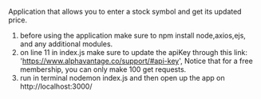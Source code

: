 Application that allows you to enter a stock symbol and get its updated price.

1) before using the application make sure to npm install node,axios,ejs, and any additional modules.
2) on line 11 in index.js make sure to update the apiKey through this link: 'https://www.alphavantage.co/support/#api-key', Notice that for a free membership, you can only make 100 get requests.
3) run in terminal nodemon index.js and then open up the app on http://localhost:3000/
